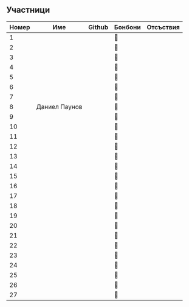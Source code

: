 ## Участници

|Номер| Име | Github | Бонбони | Отсъствия |
|-----|-----|--------|---------|-----------|
|1| | | 🍬 | |
|2| | | 🍬 | |
|3| | | 🍬 | |
|4| | | 🍬 | |
|5| | | 🍬 | |
|6| | | 🍬 | |
|7| | | 🍬 | |
|8|Даниел Паунов| | 🍬 | |
|9| | | 🍬 | |
|10| | | 🍬 | |
|11| | | 🍬 | |
|12| | | 🍬 | |
|13| | | 🍬 | |
|14| | | 🍬 | |
|15| | | 🍬 | |
|16| | | 🍬 | |
|17| | | 🍬 | |
|18| | | 🍬 | |
|19| | | 🍬 | |
|20| | | 🍬 | |
|21| | | 🍬 | |
|22| | | 🍬 | |
|23| | | 🍬 | |
|24| | | 🍬 | |
|25| | | 🍬 | |
|26| | | 🍬 | |
|27| | | 🍬 | |
